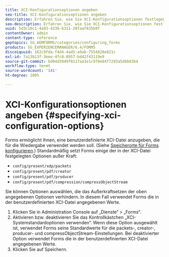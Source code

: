 ```yaml
---
title: XCI-Konfigurationsoptionen angeben
seo-title: XCI-Konfigurationsoptionen angeben
description: Erfahren Sie, wie Sie XCI-Konfigurationsoptionen festlegen.
seo-description: Erfahren Sie, wie Sie XCI-Konfigurationsoptionen festlegen.
uuid: 5d3c10c1-4a93-4336-b311-20faaf835b9f
contentOwner: admin
content-type: reference
geptopics: SG_AEMFORMS/categories/configuring_forms
products: SG_EXPERIENCEMANAGER/6.4/FORMS
discoiquuid: 162c9fda-f4d4-4ad5-a9ab-7554828e821c
exl-id: 7a13b13f-3eee-4fc0-8957-bd42f43119e9
source-git-commit: bd94d3949f0117aa3e1c9f0e84f7293a5d6b03b4
workflow-type: tm+mt
source-wordcount: '141'
ht-degree: 100%

---
```


# XCI-Konfigurationsoptionen angeben {#specifying-xci-configuration-options}

Forms ermöglicht Ihnen, eine benutzerdefinierte XCI-Datei anzugeben, die für die Wiedergabe verwendet werden soll. (Siehe [Speicherorte für Forms konfigurieren](/help/forms/using/admin-help/configuring-locations-forms.md#configuring-locations-for-forms).) Standardmäßig setzt Forms einige der in der XCI-Datei festgelegten Optionen außer Kraft:

* `config/present/xdp/packets`
* `config/present/pdf/creator`
* `config/present/pdf/producer`
* `config/present/pdf/compression/compressObjectStream`

Sie können Optionen auswählen, die das Außerkraftsetzen der oben angegebenen Optionen verhindern. In diesem Fall verwendet Forms die in der benutzerdefinierten XCI-Datei angegebenen Werte.

1. Klicken Sie in Administration Console auf „Dienste“ > „Forms“.
1. Aktivieren bzw. deaktivieren Sie das Kontrollkästchen „XCI-Systemstandardoptionen verwenden“. Wenn diese Option ausgewählt ist, verwendet Forms seine Standardwerte für die packets-, creator-, producer- und compressObjectStream-Einstellungen. Bei deaktivierter Option verwendet Forms die in der benutzerdefinierten XCI-Datei angegebenen Werte.
1. Klicken Sie auf Speichern.
